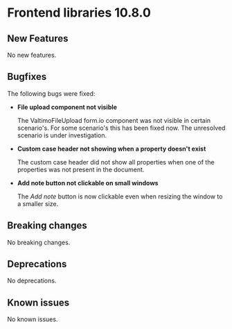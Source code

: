 # Frontend libraries 10.8.0

## New Features

No new features.

## Bugfixes

The following bugs were fixed:

* **File upload component not visible**

  The ValtimoFileUpload form.io component was not visible in certain scenario's. 
  For some scenario's this has been fixed now. The unresolved scenario is under investigation.

* **Custom case header not showing when a property doesn't exist**

  The custom case header did not show all properties when one of the properties was not present in the document.

* **Add note button not clickable on small windows**

  The *Add note* button is now clickable even when resizing the window to a smaller size.

## Breaking changes

No breaking changes.

## Deprecations

No deprecations.

## Known issues

No known issues.
